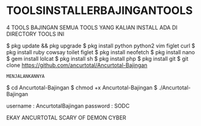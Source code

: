 # TOOLSINSTALLERBAJINGANTOOLS

4 TOOLS BAJINGAN
SEMUA TOOLS YANG KALIAN INSTALL ADA DI DIRECTORY TOOLS INI

$ pkg update && pkg upgrade
$ pkg install python python2 vim figlet curl
$ pkg install ruby cowsay toilet figlet
$ pkg install neofetch
$ pkg install nano
$ gem install lolcat
$ pkg install sh
$ pkg install php
$ pkg install git
$ git clone https://github.com/ancurtotal/Ancurtotal-Bajingan

```MENJALANKANNYA```

$ cd Ancurtotal-Bajingan
$ chmod +x Ancurtotal-Bajingan
$ ./Ancurtotal-Bajingan

username : AncurtotalBajingan
password : SODC

EKAY ANCURTOTAL
SCARY OF DEMON CYBER
